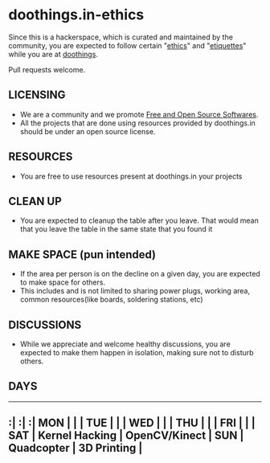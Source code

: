 doothings.in-ethics
===================
Since this is a hackerspace, which is curated and maintained by the community, you are expected to follow certain "[ethics](http://www.thefreedictionary.com/ethics)" and "[etiquettes](http://www.thefreedictionary.com/etiquettes)" while you are at [doothings](http://doothings.in).

Pull requests welcome.

LICENSING
-------------------------------------------------------------------------------
* We are a community and we promote [Free and Open Source Softwares](http://en.wikipedia.org/wiki/Free_and_open-source_software).
* All the projects that are done using resources provided by doothings.in should be under an open source license.

RESOURCES
-------------------------------------------------------------------------------
* You are free to use resources present at doothings.in your projects 

CLEAN UP
-------------------------------------------------------------------------------
* You are expected to cleanup the table after you leave.
  That would mean that you leave the table in the same state that you found it

MAKE SPACE (pun intended) 
-------------------------------------------------------------------------------
* If the area per person is on the decline on a given day, you are expected to make space for others.
* This includes and is not limited to sharing power plugs, working area, common resources(like boards, soldering stations, etc)

DISCUSSIONS
-------------------------------------------------------------------------------
* While we appreciate and welcome healthy discussions, you are expected to make them happen in isolation, making sure not to disturb others.

DAYS
-------------------------------------------------------------------------------
______________________________________
   :|               :|              :|
MON |                |               |
TUE |                |               |
WED |                |               |
THU |                |               |
FRI |                |               |
SAT | Kernel Hacking | OpenCV/Kinect |
SUN | Quadcopter     | 3D Printing   |
----------------------------------------
